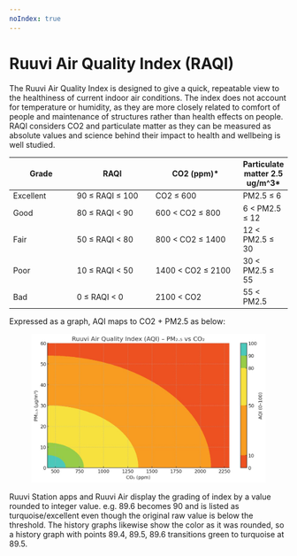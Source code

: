 ```yaml
---
noIndex: true
---
```


# Ruuvi Air Quality Index (RAQI)

The Ruuvi Air Quality Index is designed to give a quick, repeatable view to the healthiness of current indoor air conditions. The index does not account for temperature or humidity, as they are more closely related to comfort of people and maintenance of structures rather than health effects on people. RAQI considers CO2 and particulate matter as they can be measured as absolute values and science behind their impact to health and wellbeing is well studied.&#x20;

<table><thead><tr><th width="122">Grade</th><th width="176">RAQI</th><th width="191">CO2 (ppm)*</th><th>Particulate matter 2.5 ug/m^3*</th></tr></thead><tbody><tr><td>Excellent</td><td>90 ≤ RAQI ≤ 100</td><td>CO2 ≤ 600</td><td>PM2.5 ≤ 6</td></tr><tr><td>Good</td><td>80 ≤ RAQI &#x3C; 90</td><td>600 &#x3C; CO2 ≤ 800</td><td>6 &#x3C; PM2.5 ≤ 12</td></tr><tr><td>Fair</td><td>50 ≤ RAQI &#x3C; 80</td><td>800 &#x3C; CO2 ≤ 1400</td><td>12 &#x3C; PM2.5 ≤ 30</td></tr><tr><td>Poor</td><td>10 ≤ RAQI &#x3C; 50</td><td>1400 &#x3C; CO2 ≤ 2100</td><td>30 &#x3C; PM2.5 ≤ 55</td></tr><tr><td>Bad</td><td>0 ≤ RAQI &#x3C; 0</td><td>2100 &#x3C; CO2</td><td>55 &#x3C; PM2.5</td></tr></tbody></table>

Expressed as a graph, AQI maps to CO2 + PM2.5 as below:&#x20;

<figure><img src="../.gitbook/assets/RAQI.jpg" alt=""><figcaption></figcaption></figure>



Ruuvi Station apps and Ruuvi Air display the grading of index by a value rounded to integer value. e.g. 89.6 becomes 90 and is listed as turquoise/excellent even though the original raw value is below the threshold. The history graphs likewise show the color as it was rounded, so a history graph with points 89.4, 89.5, 89.6 transitions green to turquoise at 89.5.

